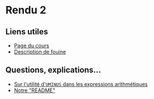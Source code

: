 # Rendu 2

## Liens utiles

- [Page du cours](https://etudes.ens-lyon.fr/course/view.php?id=4711)
- [Description de fouine](http://www.ens-lyon.fr/DI/p2-l3if-specification-de-fouine/)

## Questions, explications...

- [Sur l'utilité d'`UMINUS` dans les expressions arithmétiques](question_uminus.md)
- [Notre "README"](src/README.md)
